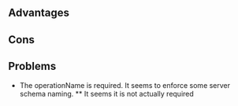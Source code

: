 ## Advantages

## Cons

## Problems
* The operationName is required. It seems to enforce some server schema naming.
** It seems it is not actually required
